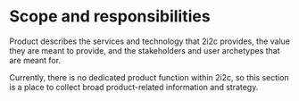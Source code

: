 # Scope and responsibilities

Product describes the services and technology that 2i2c provides, the value they are meant to provide, and the stakeholders and user archetypes that are meant for.

Currently, there is no dedicated product function within 2i2c, so this section is a place to collect broad product-related information and strategy.
